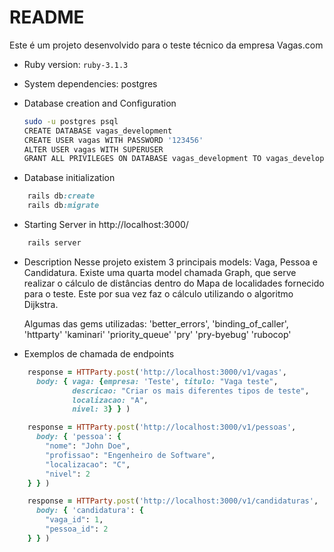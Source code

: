 # README

Este é um projeto desenvolvido para o teste técnico da empresa Vagas.com

* Ruby version: 
	`ruby-3.1.3`

* System dependencies: 
	postgres

* Database creation and Configuration
	```sh
	sudo -u postgres psql
	CREATE DATABASE vagas_development
	CREATE USER vagas WITH PASSWORD '123456'
	ALTER USER vagas WITH SUPERUSER
	GRANT ALL PRIVILEGES ON DATABASE vagas_development TO vagas_development
	```

* Database initialization
```ruby
	rails db:create
	rails db:migrate
```

* Starting Server in http://localhost:3000/
```ruby
	rails server
```
* Description
	Nesse projeto existem 3 principais models: Vaga, Pessoa e Candidatura. Existe uma quarta model chamada Graph, que serve realizar o cálculo de distâncias dentro do Mapa de localidades fornecido para o teste. Este por sua vez faz o cálculo utilizando o algoritmo Dijkstra.

	Algumas das gems utilizadas:
	  'better_errors',
	  'binding_of_caller', 
	  'httparty'
	  'kaminari'
	  'priority_queue'
	  'pry'
	  'pry-byebug'
	  'rubocop'

* Exemplos de chamada de endpoints
```ruby
	response = HTTParty.post('http://localhost:3000/v1/vagas',
	  body: { vaga: {empresa: 'Teste', titulo: "Vaga teste",
	          descricao: "Criar os mais diferentes tipos de teste",
	          localizacao: "A",
	          nivel: 3} } )

	response = HTTParty.post('http://localhost:3000/v1/pessoas',
	  body: { 'pessoa': {
	    "nome": "John Doe",
	    "profissao": "Engenheiro de Software",
	    "localizacao": "C",
	    "nivel": 2
	} } )

	response = HTTParty.post('http://localhost:3000/v1/candidaturas',
	  body: { 'candidatura': {
	    "vaga_id": 1,
	    "pessoa_id": 2
	} } )
```